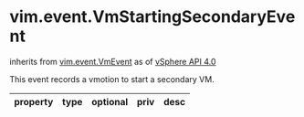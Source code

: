 vim.event.VmStartingSecondaryEvent
==================================
inherits from [vim.event.VmEvent](docs/vim.event.VmEvent.md)
as of [vSphere API 4.0](vim.version.md#vim.version.version5)


This event records a vmotion to start a secondary VM.

| property | type | optional | priv | desc |
|:---------|:-----|:---------|:-----|:-----|


